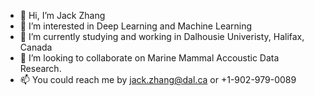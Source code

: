 - 👋 Hi, I’m Jack Zhang
- 👀 I’m interested in Deep Learning and Machine Learning
- 🌱 I’m currently studying and working in Dalhousie Univeristy, Halifax, Canada
- 💞️ I’m looking to collaborate on Marine Mammal Accoustic Data Research.
- 📫 You could reach me by jack.zhang@dal.ca or +1-902-979-0089 

<!---
jackzhang2000/jackzhang2000 is a ✨ special ✨ repository because its `README.md` (this file) appears on your GitHub profile.
You can click the Preview link to take a look at your changes.
--->
